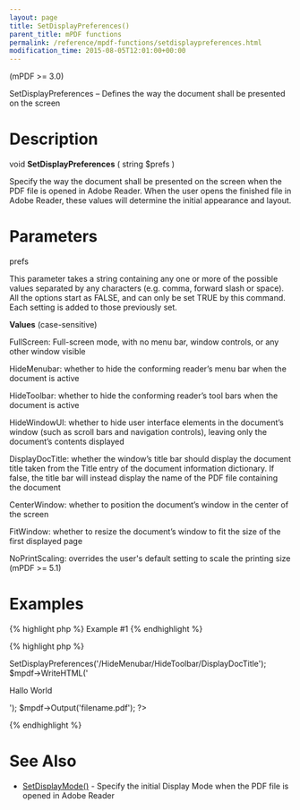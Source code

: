 ```yaml
---
layout: page
title: SetDisplayPreferences()
parent_title: mPDF functions
permalink: /reference/mpdf-functions/setdisplaypreferences.html
modification_time: 2015-08-05T12:01:00+00:00
---
```


<p>(mPDF &gt;= 3.0)</p>
<p>SetDisplayPreferences – Defines the way the document shall be presented on the screen</p>

# Description

<p class="manual_block">void <b>SetDisplayPreferences</b> ( string <span class="parameter">$prefs</span> )</p>
<p>Specify the way the document shall be presented on the screen when the PDF file is opened in Adobe Reader. When the user opens the finished file in Adobe Reader, these values will determine the initial appearance and layout.</p>

# Parameters

<p class="manual_param_dt"><span class="parameter">prefs</span></p>
<p class="manual_param_dd">This parameter takes a string containing any one or more of the possible values separated by any characters (e.g. comma, forward slash or space). All the options start as <span class="smallblock">FALSE</span>, and can only be set <span class="smallblock">TRUE</span> by this command. Each setting is added to those previously set.</p>
<p class="manual_param_dd"><b>Values</b> (case-sensitive)

FullScreen: Full-screen mode, with no menu bar, window controls, or any other window visible

HideMenubar: whether to hide the conforming reader’s menu bar when the document is active

HideToolbar: whether to hide the conforming reader’s tool bars when the document is active

HideWindowUI: whether to hide user interface elements in the document’s window (such as scroll bars and navigation controls), leaving only the document’s contents displayed

DisplayDocTitle: whether the window’s title bar should display the document title taken from the Title entry of the document information dictionary. If false, the title bar will instead display the name of the PDF file containing the document

CenterWindow: whether to position the document’s window in the center of the screen

FitWindow: whether to resize the document’s window to fit the size of the first displayed page

NoPrintScaling: overrides the user's default setting to scale the printing size (mPDF &gt;= 5.1)</p>

# Examples

{% highlight php %}
Example #1
{% endhighlight %}

{% highlight php %}
<?php

$mpdf=new mPDF();

$mpdf->SetDisplayPreferences('/HideMenubar/HideToolbar/DisplayDocTitle');

$mpdf->WriteHTML('<p>Hallo World</p>');

$mpdf->Output('filename.pdf');

?>
{% endhighlight %}

# See Also

<ul>
<li class="manual_boxlist"><a href="{{ "/reference/mpdf-functions/setdisplaymode.html" | prepend: site.baseurl }}">SetDisplayMode()</a> - Specify the initial Display Mode when the PDF file is opened in Adobe Reader</li>
</ul>

